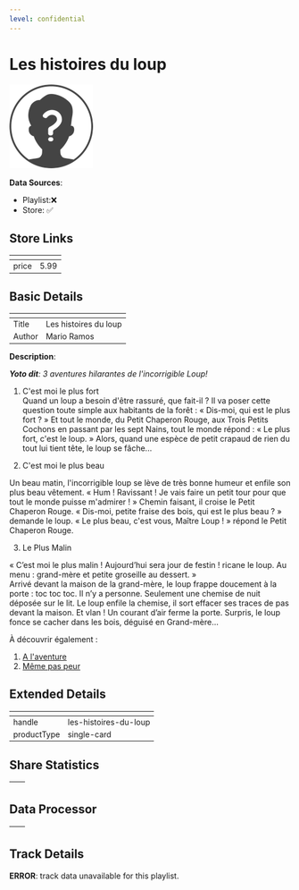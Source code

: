 ```yaml
---
level: confidential
---
```

# Les histoires du loup

![card_error.png](../../img/cards/card_error.png)

**Data Sources**: 

- Playlist:❌
- Store: ✅


## Store Links

| <!-- --> | <!-- --> |
| - | - |
| price | 5.99 |


## Basic Details

| <!-- --> | <!-- --> |
| - | - |
| Title | Les histoires du loup |
| Author | Mario Ramos |

**Description**:

_**Yoto dit**: 3 aventures hilarantes de l'incorrigible Loup!_

1. C'est moi le plus fort   
Quand un loup a besoin d'être rassuré, que fait-il ? Il va poser cette question toute simple aux habitants de la forêt : « Dis-moi, qui est le plus fort ? » Et tout le monde, du Petit Chaperon Rouge, aux Trois Petits Cochons en passant par les sept Nains, tout le monde répond : « Le plus fort, c'est le loup. » Alors, quand une espèce de petit crapaud de rien du tout lui tient tête, le loup se fâche...

2. C'est moi le plus beau 

Un beau matin, l'incorrigible loup se lève de très bonne humeur et enfile son plus beau vêtement. « Hum ! Ravissant ! Je vais faire un petit tour pour que tout le monde puisse m'admirer ! » Chemin faisant, il croise le Petit Chaperon Rouge. « Dis-moi, petite fraise des bois, qui est le plus beau ? » demande le loup. « Le plus beau, c'est vous, Maître Loup ! » répond le Petit Chaperon Rouge.

3. Le Plus Malin

« C’est moi le plus malin ! Aujourd’hui sera jour de festin ! ricane le loup. Au menu : grand-mère et petite groseille au dessert. »  
Arrivé devant la maison de la grand-mère, le loup frappe doucement à la porte : toc toc toc. Il n’y a personne. Seulement une chemise de nuit déposée sur le lit. Le loup enfile la chemise, il sort effacer ses traces de pas devant la maison. Et vlan ! Un courant d’air ferme la porte. Surpris, le loup fonce se cacher dans les bois, déguisé en Grand-mère…

À découvrir également :

1.  [A l'aventure](https://eu.yotoplay.com/fr/products/a-laventure "A l'aventure")
2.  [Même pas peur](https://eu.yotoplay.com/fr/products/meme-pas-peur "Même pas peur")


## Extended Details

| <!-- --> | <!-- --> |
| - | - |
| handle | les-histoires-du-loup |
| productType | single-card |


## Share Statistics

| <!-- --> | <!-- --> |
| - | - |


## Data Processor

| <!-- --> | <!-- --> |
| - | - |


## Track Details

**ERROR**: track data unavailable for this playlist.
